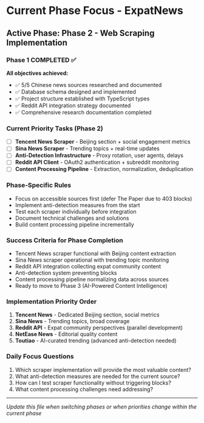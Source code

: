 # Current Phase Focus - ExpatNews

## Active Phase: Phase 2 - Web Scraping Implementation

### Phase 1 COMPLETED ✅

**All objectives achieved:**

- ✅ 5/5 Chinese news sources researched and documented
- ✅ Database schema designed and implemented
- ✅ Project structure established with TypeScript types
- ✅ Reddit API integration strategy documented
- ✅ Comprehensive research documentation completed

### Current Priority Tasks (Phase 2)

- [ ] **Tencent News Scraper** - Beijing section + social engagement metrics
- [ ] **Sina News Scraper** - Trending topics + real-time updates
- [ ] **Anti-Detection Infrastructure** - Proxy rotation, user agents, delays
- [ ] **Reddit API Client** - OAuth2 authentication + subreddit monitoring
- [ ] **Content Processing Pipeline** - Extraction, normalization, deduplication

### Phase-Specific Rules

- Focus on accessible sources first (defer The Paper due to 403 blocks)
- Implement anti-detection measures from the start
- Test each scraper individually before integration
- Document technical challenges and solutions
- Build content processing pipeline incrementally

### Success Criteria for Phase Completion

- Tencent News scraper functional with Beijing content extraction
- Sina News scraper operational with trending topic monitoring
- Reddit API integration collecting expat community content
- Anti-detection system preventing blocks
- Content processing pipeline normalizing data across sources
- Ready to move to Phase 3 (AI-Powered Content Intelligence)

### Implementation Priority Order

1. **Tencent News** - Dedicated Beijing section, social metrics
2. **Sina News** - Trending topics, broad coverage
3. **Reddit API** - Expat community perspectives (parallel development)
4. **NetEase News** - Editorial quality content
5. **Toutiao** - AI-curated trending (advanced anti-detection needed)

### Daily Focus Questions

1. Which scraper implementation will provide the most valuable content?
2. What anti-detection measures are needed for the current source?
3. How can I test scraper functionality without triggering blocks?
4. What content processing challenges need addressing?

---

_Update this file when switching phases or when priorities change within the current phase_
